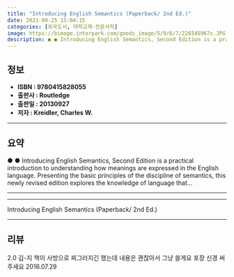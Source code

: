 ```yaml
---
title: "Introducing English Semantics (Paperback/ 2nd Ed.)"
date: 2021-09-25 15:04:15
categories: [외국도서, 대학교재-전문서적]
image: https://bimage.interpark.com/goods_image/5/9/6/7/226545967s.JPG
description: ● ● Introducing English Semantics, Second Edition is a practical introduction to understanding how meanings are expressed in the English language. Presenting
---
```


## **정보**

- **ISBN : 9780415828055**
- **출판사 : Routledge**
- **출판일 : 20130927**
- **저자 : Kreidler, Charles W.**

------



## **요약**

●  ●  Introducing English Semantics, Second Edition is a practical introduction to understanding how meanings are expressed in the English language. Presenting the basic principles of the discipline of semantics, this newly revised edition explores the knowledge of language that... 

------



------


Introducing English Semantics (Paperback/ 2nd Ed.) 

------


## **리뷰** 

2.0 김-지 책이 사방으로 찌그러지긴 했는데 내용은 괜찮아서 그냥 쓸게요 포장 신경 써주세요  2016.07.29 <br/>